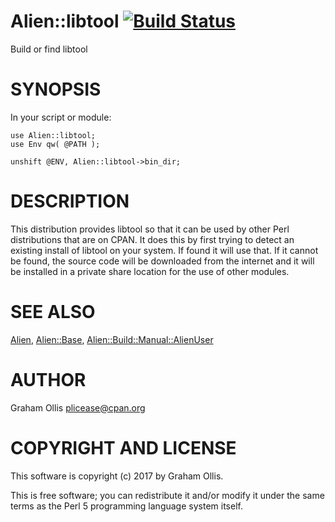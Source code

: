 # Alien::libtool [![Build Status](https://secure.travis-ci.org/plicease/Alien-libtool.png)](http://travis-ci.org/plicease/Alien-libtool)

Build or find libtool

# SYNOPSIS

In your script or module:

    use Alien::libtool;
    use Env qw( @PATH );
    
    unshift @ENV, Alien::libtool->bin_dir;

# DESCRIPTION

This distribution provides libtool so that it can be used by other 
Perl distributions that are on CPAN.  It does this by first trying to 
detect an existing install of libtool on your system.  If found it 
will use that.  If it cannot be found, the source code will be downloaded
from the internet and it will be installed in a private share location
for the use of other modules.

# SEE ALSO

[Alien](https://metacpan.org/pod/Alien), [Alien::Base](https://metacpan.org/pod/Alien::Base), [Alien::Build::Manual::AlienUser](https://metacpan.org/pod/Alien::Build::Manual::AlienUser)

# AUTHOR

Graham Ollis <plicease@cpan.org>

# COPYRIGHT AND LICENSE

This software is copyright (c) 2017 by Graham Ollis.

This is free software; you can redistribute it and/or modify it under
the same terms as the Perl 5 programming language system itself.
